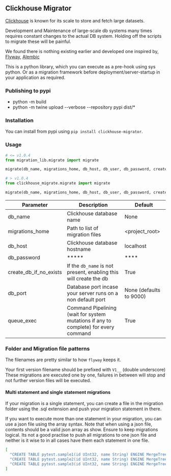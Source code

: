 ## Clickhouse Migrator

[Clickhouse](https://clickhouse.tech/) is known for its scale to store and fetch large datasets.

Development and Maintenance of large-scale db systems many times requires constant changes to the actual DB system.
Holding off the scripts to migrate these will be painful.

We found there is nothing existing earlier and developed one inspired by, [Flyway](https://flywaydb.org/), [Alembic](https://alembic.sqlalchemy.org/en/latest/)

This is a python library, which you can execute as a pre-hook using sys python.
Or as a migration framework before deployment/server-startup in your application as required.


### Publishing to pypi
* python -m build
* python -m twine upload --verbose --repository pypi dist/*


### Installation

You can install from pypi using `pip install clickhouse-migrator`.

### Usage

```python
# <= v1.0.4
from migration_lib.migrate import migrate

migrate(db_name, migrations_home, db_host, db_user, db_password, create_db_if_no_exists)
```

```python
# > v1.0.4
from clickhouse_migrate.migrate import migrate

migrate(db_name, migrations_home, db_host, db_user, db_password, create_db_if_no_exists)
```

Parameter | Description | Default
-------|-------------|---------
db_name| Clickhouse database name | None
migrations_home | Path to list of migration files | <project_root>
db_host | Clickhouse database hostname | localhost
db_password | ***** | ****
create_db_if_no_exists | If the `db_name` is not present, enabling this will create the db | True
db_port | Database port incase your server runs on a non default port | None (defaults to 9000)
queue_exec | Command Pipelining (wait for system mutations if any to complete) for every command | True

### Folder and Migration file patterns

The filenames are pretty similar to how `flyway` keeps it.

Your first version filename should be prefixed with `V1__` (double underscore)
These migrations are executed one by one, failures in between will stop and not further version files will be executed.

#### Multi statement and single statement migrations

If your migration is a single statement, you can create a file in the migration folder using the .sql extension and push your migration statement in there.

If you want to execute more than one statement in your migration, you can use a json file using the array syntax. Note that when using a json file, contents should be a valid json array as show. Ensure to keep migrations logical. Its not a good practise to push all migrations to one json file and neither is it wise to in all cases have them each statement in one file.


```json
[
  "CREATE TABLE pytest.sample1(id UInt32, name String) ENGINE MergeTree PARTITION BY tuple() ORDER BY tuple()",
  "CREATE TABLE pytest.sample2(id UInt32, name String) ENGINE MergeTree PARTITION BY tuple() ORDER BY tuple()",
  "CREATE TABLE pytest.sample3(id UInt32, name String) ENGINE MergeTree PARTITION BY tuple() ORDER BY tuple()"
]
```
